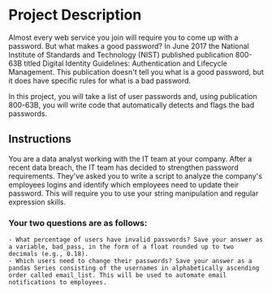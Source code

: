 # Project Description
Almost every web service you join will require you to come up with a password. But what makes a good password? In June 2017 the National Institute of Standards and Technology (NIST) published publication 800-63B titled Digital Identity Guidelines: Authentication and Lifecycle Management. This publication doesn't tell you what is a good password, but it does have specific rules for what is a bad password.

In this project, you will take a list of user passwords and, using publication 800-63B, you will write code that automatically detects and flags the bad passwords.

## Instructions
You are a data analyst working with the IT team at your company. After a recent data breach, the IT team has decided to strengthen password requirements. They've asked you to write a script to analyze the company's employees logins and identify which employees need to update their password. This will require you to use your string manipulation and regular expression skills.

### Your two questions are as follows:
	- What percentage of users have invalid passwords? Save your answer as a variable, bad_pass, in the form of a float rounded up to two decimals (e.g., 0.18).
	- Which users need to change their passwords? Save your answer as a pandas Series consisting of the usernames in alphabetically ascending order called email_list. This will be used to automate email notifications to employees.
